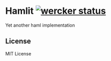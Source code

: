 # Hamlit [![wercker status](https://app.wercker.com/status/363b10d161203c26517faa3a9a329ed8/s "wercker status")](https://app.wercker.com/project/bykey/363b10d161203c26517faa3a9a329ed8)

Yet another haml implementation

## License

MIT License
